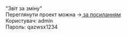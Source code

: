 "Звіт за зміну"<br>
Переглянути проект можна  -><a href="http://zvits.pp.ua/"> за посиланням</a><br>
Користувач: admin<br>
Пароль: qazwsx1234
